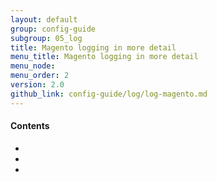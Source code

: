 ```yaml
---
layout: default
group: config-guide 
subgroup: 05_log
title: Magento logging in more detail
menu_title: Magento logging in more detail
menu_node: 
menu_order: 2
version: 2.0
github_link: config-guide/log/log-magento.md
---
```



#### Contents

*	[]()
*	[]()
*	[]()

